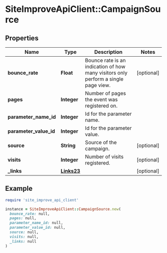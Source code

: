 # SiteImproveApiClient::CampaignSource

## Properties

| Name | Type | Description | Notes |
| ---- | ---- | ----------- | ----- |
| **bounce_rate** | **Float** | Bounce rate is an indication of how many visitors only perform a single page view. | [optional] |
| **pages** | **Integer** | Number of pages the event was registered on. |  |
| **parameter_name_id** | **Integer** | Id for the parameter name. |  |
| **parameter_value_id** | **Integer** | Id for the parameter value. |  |
| **source** | **String** | Source of the campaign. | [optional] |
| **visits** | **Integer** | Number of visits registered. | [optional] |
| **_links** | [**Links23**](Links23.md) |  | [optional] |

## Example

```ruby
require 'site_improve_api_client'

instance = SiteImproveApiClient::CampaignSource.new(
  bounce_rate: null,
  pages: null,
  parameter_name_id: null,
  parameter_value_id: null,
  source: null,
  visits: null,
  _links: null
)
```

